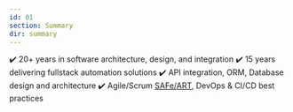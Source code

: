 ```yaml
---
id: 01
section: Summary
dir: summary
---
```

✔️ 20+ years in software architecture, design, and integration
✔️ 15 years delivering fullstack automation solutions
✔️ API integration, ORM, Database design and architecture
✔️ Agile/Scrum <a href="https://scaledagile.com">SAFe/ART</a>, DevOps & CI/CD best practices